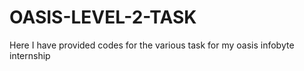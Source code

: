 # OASIS-LEVEL-2-TASK
Here I have provided codes for the various task for my oasis infobyte internship
